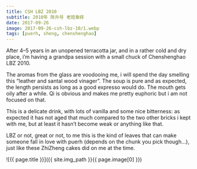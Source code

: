 ```yaml
---
title: CSH LBZ 2010
subtitle: 2010年 陈升号 老班章砖
date: 2017-09-26
image: 2017-09-26-csh-lbz-10/1.webp
tags: [puerh, sheng, chenshenghao]
---
```

After 4–5 years in an unopened terracotta jar, and in a rather cold and dry place, i’m having a grandpa session with a small chuck of Chenshenghao LBZ 2010.

The aromas from the glass are voodooing me, i will spend the day smelling this “leather and santal wood vinager”. The soup is pure and as expected, the length persists as long as a good expresso would do. The mouth gets oily after a while. Qi is obvious and makes me pretty euphoric but i am not focused on that.

This is a delicate drink, with lots of vanilla and some nice bitterness: as expected it has not aged that much compared to the two other bricks i kept with me, but at least it hasn’t become weak or anything like that.

LBZ or not, great or not, to me this is the kind of leaves that can make someone fall in love with puerh (depends on the chunk you pick though…), just like these ZhiZheng cakes did on me at the time.

![{{ page.title }}]({{ site.img_path }}{{ page.image[0] }})